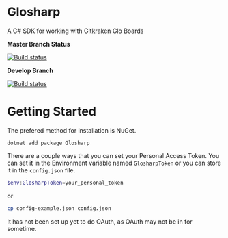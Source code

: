 # Glosharp

A C# SDK for working with Gitkraken Glo Boards

**Master Branch Status**

[![Build status](https://ci.appveyor.com/api/projects/status/079vxniq63ema0h6/branch/master?svg=true)](https://ci.appveyor.com/project/wdhodges/glosharp/branch/master)


**Develop Branch**

[![Build status](https://ci.appveyor.com/api/projects/status/079vxniq63ema0h6?svg=true)](https://ci.appveyor.com/project/wdhodges/glosharp/branch/develop)

# Getting Started

The prefered method for installation is NuGet. 

```
dotnet add package Glosharp
```

There are a couple ways that you can set your Personal Access Token. You can set it in the Environment variable named `GlosharpToken` or you can store it in the `config.json` file. 

```powershell
$env:GlosharpToken=your_personal_token
```
or
```bash
cp config-example.json config.json
```

It has not been set up yet to do OAuth, as OAuth may not be in for sometime. 
